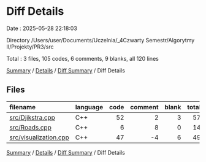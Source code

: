 # Diff Details

Date : 2025-05-28 22:18:03

Directory /Users/user/Documents/Uczelnia/_4Czwarty Semestr/Algorytmy II/Projekty/PR3/src

Total : 3 files,  105 codes, 6 comments, 9 blanks, all 120 lines

[Summary](results.md) / [Details](details.md) / [Diff Summary](diff.md) / Diff Details

## Files
| filename | language | code | comment | blank | total |
| :--- | :--- | ---: | ---: | ---: | ---: |
| [src/Djikstra.cpp](/src/Djikstra.cpp) | C++ | 52 | 2 | 3 | 57 |
| [src/Roads.cpp](/src/Roads.cpp) | C++ | 6 | 8 | 0 | 14 |
| [src/visualization.cpp](/src/visualization.cpp) | C++ | 47 | -4 | 6 | 49 |

[Summary](results.md) / [Details](details.md) / [Diff Summary](diff.md) / Diff Details